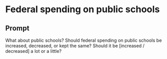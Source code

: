 # Federal spending on public schools

## Prompt
What about public schools? Should federal spending on public schools be increased, decreased, or kept the same? Should it be [increased / decreased] a lot or a little?
